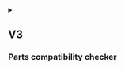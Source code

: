 <details>
<summary>

## V3
### Parts compatibility checker

</summary>

## {{anon}}
1. {{as_an}} do everything I could do in a V2
2. {{as_an}} read featured guides about FPV Parts

----
## {{user}}
1. {{as_u}} do everything I could do in a V2
2. {{as_u}} see list of drones, that was made of specific Part, that I am looking at, so that whenever I read detailed information, I can see list of {{official}} Drones 
3. {{as_u}} check Parts compatibility in my Drone, so that I can press a button and receive list of all incompatibilities
4. {{as_u}} get system notifications/errors if Parts are not compatible, so that even if I am looking at not my Drone I can see if it built correctly
5. {{as_u}} see system notifications in real time if Parts are not compatible together in my Build
6. {{as_u}} receive recommendations for some parts, if I system meets minimum requirements

---- 
## {{admin}}
1. {{as_ad}} do everything I could do in a V2


</details>